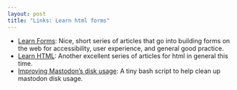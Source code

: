 ```yaml
---
layout: post
title: "Links: Learn html forms"
---
```


* [Learn Forms](https://web.dev/learn/forms/): Nice, short series of articles that go into building forms on the web for accessibility, user experience, and general good practice.
* [Learn HTML](https://web.dev/learn/html/): Another excellent series of articles for html in general this time.
* [Improving Mastodon’s disk usage](https://ricard.dev/improving-mastodons-disk-usage/): A tiny bash script to help clean up mastodon disk usage.